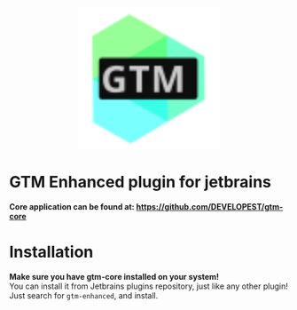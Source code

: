 <p align="center">
    <img src="./readme/logo.svg" width="256" height="256" alt="logo">
</p>

# GTM Enhanced plugin for jetbrains
**Core application can be found at: https://github.com/DEVELOPEST/gtm-core**

# Installation
**Make sure you have gtm-core installed on your system!**  
You can install it from Jetbrains plugins repository, just like any other plugin!  
Just search for `gtm-enhanced`, and install.

